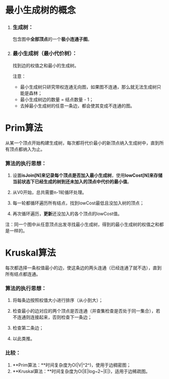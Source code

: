 # 最小生成树的概念

1. ### 生成树：

   包含图中**全部顶点**的一个**极小连通子图**。

   

2. ### 最小生成树（最小代价树）：

   找到边的权值之和最小的生成树。

   注意：

   - 最小生成树只研究带权连通无向图，如果图不连通，那么就无法生成树只能是森林；
   - 最小生成树边的数量 = 结点数量 - 1；
   - 去掉最小生成树的任意一条边，都会使其变成不连通的图。



# Prim算法

​		从某一个顶点开始构建生成树，每次都将代价最小的新顶点纳入生成树中，直到所有顶点都纳入为止。



### 算法的执行思想：

1. 设置**isJoin[N]**来记录每个顶点**是否加入最小生成树**，使用**lowCost[N]**来存储当前状态下**已经生成的树到还未加入的顶点中代价的最小值**。

2. 从V0开始，总共需要n-1轮循环处理。

3. 每一轮都循环遍历所有结点，找到lowCost最低且没加入树的顶点；

4. 再次循环遍历，**更新**还没加入的各个顶点的lowCost值。

   

注：同一个图中从任意顶点出发寻找最小生成树，得到的最小生成树的权值之和都是一样的。



# Kruskal算法

​		每次都选择一条权值最小的边，使这条边的两头连通（已经连通了就不选），直到所有结点都连通。



### 算法的执行思想：

1. 将每条边按照权值大小进行排序（从小到大）；

2. 检查最小的边对应的两个顶点是否连通（并查集检查是否处于同一集合），若不连通则连接起来，否则检查下一条边；

3. 检查第二条边；

4. 以此类推。

   

### 比较：

1. **Prim算法：**时间复杂度为O(|V|^2^)，使用于边稠密图；
2. **Kruskal算法：**时间复杂度为O(|E|log~2~|E|)，适用于边稀疏图。